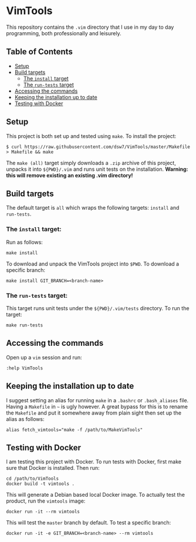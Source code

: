 # VimTools
This repository contains the `.vim` directory that I use in my day to day programming, both professionally and leisurely.
## Table of Contents
- [Setup](#setup)
- [Build targets](#build-targets)
  - [The `install` target](#the-install-target)
  - [The `run-tests` target](#the-run-tests-target)
- [Accessing the commands](#accessing-the-commands)
- [Keeping the installation up to date](#keeping-the-installation-up-to-date)
- [Testing with Docker](#testing-with-docker)
## Setup
This project is both set up and tested using `make`. To install the project:
```
$ curl https://raw.githubusercontent.com/dsw7/VimTools/master/Makefile > Makefile && make
```
The `make (all)` target simply downloads a `.zip` archive of this project, unpacks it into `${PWD}/.vim` and runs unit tests on the installation. **Warning: this will remove existing an existing .vim directory!**
## Build targets
The default target is `all` which wraps the following targets: `install` and `run-tests`.
### The `install` target:
Run as follows:
```
make install
```
To download and unpack the VimTools project into `$PWD`. To download a specific branch:
```
make install GIT_BRANCH=<branch-name>
```
### The `run-tests` target:
This target runs unit tests under the `${PWD}/.vim/tests` directory. To run the target:
```
make run-tests
```
## Accessing the commands
Open up a `vim` session and run:
```
:help VimTools
```
## Keeping the installation up to date
I suggest setting an alias for running `make` in a `.bashrc` or `.bash_aliases` file. Having a `Makefile` in `~` is ugly however. A great bypass for this is to rename the `Makefile` and put it somewhere away from plain sight then set up the alias as follows:
```
alias fetch_vimtools="make -f /path/to/MakeVimTools"
```
## Testing with Docker
I am testing this project with Docker. To run tests with Docker, first make sure that Docker is installed. Then run:
```
cd /path/to/VimTools
docker build -t vimtools .
```
This will generate a Debian based local Docker image. To actually test the product, run the `vimtools` image:
```
docker run -it --rm vimtools
```
This will test the `master` branch by default. To test a specific branch:
```
docker run -it -e GIT_BRANCH=<branch-name> --rm vimtools
```
